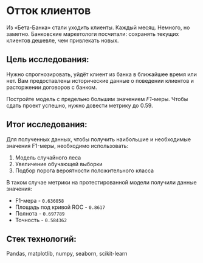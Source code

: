 # Отток клиентов

Из «Бета-Банка» стали уходить клиенты. Каждый месяц. Немного, но заметно. Банковские маркетологи посчитали: сохранять текущих клиентов дешевле, чем привлекать новых.

## Цель исследования:

Нужно спрогнозировать, уйдёт клиент из банка в ближайшее время или нет. Вам предоставлены исторические данные о поведении клиентов и расторжении договоров с банком. 

Постройте модель с предельно большим значением *F1*-меры. Чтобы сдать проект успешно, нужно довести метрику до 0.59.

## Итог исследования:

Для полученных данных, чтобы получить наибольшие и необходимые значения F1-меры, необходимо использовать:

1. Модель случайного леса
2. Увеличение обучающей выборки
3. Подбор порога вероятности положительного класса

В таком случае метрики на протестированной модели получили данные значения:

* F1-мера - `0.636058`
* Площадь под кривой ROC - `0.8617`
* Полнота - `0.697789`
* Точность - `0.584362`

## Стек технологий:

Pandas, matplotlib, numpy, seaborn, scikit-learn
